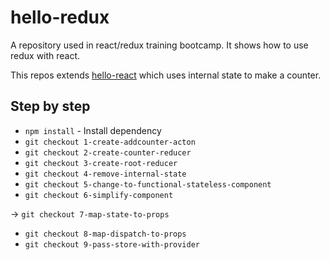 # hello-redux
A repository used in react/redux training bootcamp. It shows how to use redux with react.

This repos extends [hello-react](https://github.com/codesheepio/hello-react) which uses internal state to make a counter.

## Step by step
* `npm install` - Install dependency
* `git checkout 1-create-addcounter-acton`
* `git checkout 2-create-counter-reducer`
* `git checkout 3-create-root-reducer`
* `git checkout 4-remove-internal-state`
* `git checkout 5-change-to-functional-stateless-component`
* `git checkout 6-simplify-component`

&rarr; `git checkout 7-map-state-to-props`

* `git checkout 8-map-dispatch-to-props`
* `git checkout 9-pass-store-with-provider`
